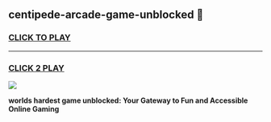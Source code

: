 
## centipede-arcade-game-unblocked 👋
<h3>
<a href="https://premium.freeplayer.one?title=centipede-arcade-game-unblocked&ref=14F">CLICK TO PLAY</a></h3>
<hr>

<h3>
<a href="https://premium.freeplayer.one?title=centipede-arcade-game-unblocked&ref=14F">CLICK 2 PLAY</a>
  
</h3>

<a href="https://premium.freeplayer.one?title=centipede-arcade-game-unblocked&ref=12F/"><img src="https://clearcache.store/games.png"></a>


**worlds hardest game unblocked: Your Gateway to Fun and Accessible Online Gaming**
